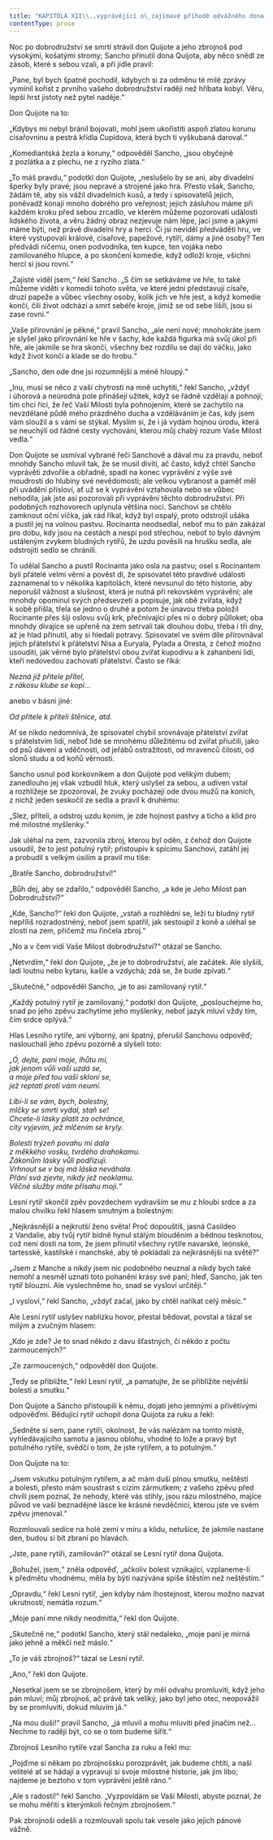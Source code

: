 ```yaml
---
title: "KAPITOLA XII\\.,vyprávějící o\_zajímavé příhodě odvážného dona Quijota se\_statečným rytířem Zrcadlovým\\."
contentType: prose
---
```


Noc po dobrodružství se smrtí strávil don Quijote a jeho zbrojnoš pod vysokými, košatými stromy; Sancho přinutil dona Quijota, aby něco snědl ze zásob, které s sebou vzali, a při jídle pravil:

„Pane, byl bych špatně pochodil, kdybych si za odměnu té milé zprávy vymínil kořist z prvního vašeho dobrodružství raději než hříbata kobyl. Věru, lepší hrst jistoty než pytel naděje.“

Don Quijote na to:

„Kdybys mi nebyl bránil bojovati, mohl jsem ukořistiti aspoň zlatou korunu císařovninu a pestrá křídla Cupidova, která bych ti vyškubaná daroval.“

„Komediantská žezla a koruny,“ odpověděl Sancho, „jsou obyčejně z pozlátka a z plechu, ne z ryzího zlata.“

„To máš pravdu,“ podotkl don Quijote, „neslušelo by se ani, aby divadelní šperky byly pravé; jsou nepravé a strojené jako hra. Přesto však, Sancho, žádám tě, aby sis vážil divadelních kusů, a tedy i spisovatelů jejich, poněvadž konají mnoho dobrého pro veřejnost; jejich zásluhou máme při každém kroku před sebou zrcadlo, ve kterém můžeme pozorovati události lidského života, a věru žádný obraz nezjevuje nám lépe, jací jsme a jakými máme býti, než právě divadelní hry a herci. Či jsi neviděl předváděti hru, ve které vystupovali králové, císařové, papežové, rytíři, dámy a jiné osoby? Ten předvádí ničemu, onen podvodníka, ten kupce, ten vojáka nebo zamilovaného hlupce, a po skončení komedie, když odloží kroje, všichni herci si jsou rovni.“

„Zajisté viděl jsem,“ řekl Sancho. „S čím se setkáváme ve hře, to také můžeme viděti v komedii tohoto světa, ve které jedni představují císaře, druzí papeže a vůbec všechny osoby, kolik jich ve hře jest, a když komedie končí, čili život odchází a smrt sebéře kroje, jimiž se od sebe lišili, jsou si zase rovni.“

„Vaše přirovnání je pěkné,“ pravil Sancho, „ale není nové; mnohokráte jsem je slyšel jako přirovnání ke hře v šachy, kde každá figurka má svůj úkol při hře, ale jakmile se hra skončí, všechny bez rozdílu se dají do váčku, jako když život končí a klade se do hrobu.“

„Sancho, den ode dne jsi rozumnější a méně hloupý.“

„Inu, musí se něco z vaší chytrosti na mně uchytiti,“ řekl Sancho, „vždyť i úhorová a neúrodná pole přinášejí užitek, když se řádně vzdělají a pohnojí; tím chci říci, že řeč Vaší Milosti byla pohnojením, které se zachytilo na nevzdělané půdě mého prázdného ducha a vzděláváním je čas, kdy jsem vám sloužil a s vámi se stýkal. Myslím si, že i já vydám hojnou úrodu, která se neuchýlí od řádné cesty vychování, kterou můj chabý rozum Vaše Milost vedla.“

Don Quijote se usmíval vybrané řeči Sanchově a dával mu za pravdu, neboť mnohdy Sancho mluvil tak, že se musil diviti, ač často, když chtěl Sancho vyprávěti zdvořile a obřadně, spadl na konec vyprávění z výše své moudrosti do hlubiny své nevědomosti; ale velkou vybranost a paměť měl při uvádění přísloví, ať už se k vyprávění vztahovala nebo se vůbec nehodila, jak jste asi pozorovali při vyprávění těchto dobrodružství. Při podobných rozhovorech uplynula většina noci. Sanchovi se chtělo zamknout oční víčka, jak rád říkal, když byl ospalý, proto odstrojil ušáka a pustil jej na volnou pastvu. Rocinanta neodsedlal, neboť mu to pán zakázal pro dobu, kdy jsou na cestách a nespí pod střechou, neboť to bylo dávným ustáleným zvykem bludných rytířů, že uzdu pověsili na hrušku sedla, ale odstrojiti sedlo se chránili.

To udělal Sancho a pustil Rocinanta jako osla na pastvu; osel s Rocinantem byli přátelé velmi věrní a pověst dí, že spisovatel této pravdivé události zaznamenal to v několika kapitolách, které nevsunul do této historie, aby neporušil vážnost a slušnost, která je nutná při rekovském vyprávění; ale mnohdy opominul svých předsevzetí a popisuje, jak obě zvířata, když k sobě přišla, třela se jedno o druhé a potom že únavou třeba položil Rocinante přes šíji oslovu svůj krk, přečnívající přes ni o dobrý půlloket; oba mnohdy dívajíce se upřeně na zem setrvali tak dlouhou dobu, třeba i tři dny, až je hlad přinutil, aby si hledali potravy. Spisovatel ve svém díle přirovnával jejich přátelství k přátelství Nisa a Euryala, Pylada a Oresta, z čehož možno usouditi, jak věrné bylo přátelství obou zvířat kupodivu a k zahanbení lidí, kteří nedovedou zachovati přátelství. Často se říká:

_Nezná již přítele přítel,  
z rákosu klube se kopí…_

anebo v básni jiné:

_Od přítele k příteli štěnice, atd._

Ať se nikdo nedomnívá, že spisovatel chybil srovnávaje přátelství zvířat s přátelstvím lidí, neboť lidé se mnohému důležitému od zvířat přiučili, jako od psů dávení a vděčnosti, od jeřábů ostražitosti, od mravenců čilosti, od slonů studu a od koňů věrnosti.

Sancho usnul pod korkovníkem a don Quijote pod velikým dubem; zanedlouho jej však vzbudil hluk, který uslyšel za sebou, a udiven vstal a rozhlížeje se zpozoroval, že zvuky pocházejí ode dvou mužů na koních, z nichž jeden seskočil ze sedla a pravil k druhému:

„Slez, příteli, a odstroj uzdu koním, je zde hojnost pastvy a ticho a klid pro mé milostné myšlenky.“

Jak uléhal na zem, zazvonila zbroj, kterou byl oděn, z čehož don Quijote usoudil, že to jest potulný rytíř; přistoupiv k spícímu Sanchovi, zatáhl jej a probudil s velkým úsilím a pravil mu tiše:

„Bratře Sancho, dobrodružství!“

„Bůh dej, aby se zdařilo,“ odpověděl Sancho, „a kde je Jeho Milost pan Dobrodružství?“

„Kde, Sancho?“ řekl don Quijote, „vstaň a rozhlédni se, leží tu bludný rytíř nepříliš rozradostněný, neboť jsem spatřil, jak sestoupil z koně a uléhal se zlostí na zem, přičemž mu řinčela zbroj.“

„No a v čem vidí Vaše Milost dobrodružství?“ otázal se Sancho.

„Netvrdím,“ řekl don Quijote, „že je to dobrodružství, ale začátek. Ale slyšíš, ladí loutnu nebo kytaru, kašle a vzdychá; zdá se, že bude zpívati.“

„Skutečně,“ odpověděl Sancho, „je to asi zamilovaný rytíř.“

„Každý potulný rytíř je zamilovaný,“ podotkl don Quijote, „poslouchejme ho, snad po jeho zpěvu zachytíme jeho myšlenky, neboť jazyk mluví vždy tím, čím srdce oplývá.“

Hlas Lesního rytíře, ani výborný, ani špatný, přerušil Sanchovu odpověď; naslouchali jeho zpěvu pozorně a slyšeli toto:

_„Ó, dejte, paní moje, lhůtu mi,  
jak jenom vůli vaší uzdá se,  
a moje před tou vaší skloní se,  
jež reptati proti vám neumí._

_Líbí-li se vám, bych, bolestný,  
mlčky se smrti vydal, staň se!  
Chcete-li lásky platit za ochránce,  
city vyjevím, jež mlčením se kryly._

_Bolestí trýzeň povahu mi dala  
z měkkého vosku, tvrdého drahokamu.  
Zákonům lásky vůli podřizuji.  
Vrhnout se v boj má láska neváhala.  
Přání svá zjevte, nikdy jež neoklamu.  
Věčné služby máte přísahu moji.“_

Lesní rytíř skončil zpěv povzdechem vydravším se mu z hloubi srdce a za malou chvilku řekl hlasem smutným a bolestným:

„Nejkrásnější a nejkrutší ženo světa! Proč dopouštíš, jasná Casildeo z Vandalie, aby tvůj rytíř bídně hynul stálým blouděním a bědnou tesknotou, což není dosti na tom, že jsem přinutil všechny rytíře navarské, leónské, tartesské, kastilské i manchské, aby tě pokládali za nejkrásnější na světě?“

„Jsem z Manche a nikdy jsem nic podobného neuznal a nikdy bych také nemohl a nesměl uznati toto pohanění krásy své paní; hleď, Sancho, jak ten rytíř blouzní. Ale vyslechněme ho, snad se vysloví určitěji.“

„I vysloví,“ řekl Sancho, „vždyť začal, jako by chtěl naříkat celý měsíc.“

Ale Lesní rytíř uslyšev nablízku hovor, přestal bědovat, povstal a tázal se milým a zvučným hlasem:

„Kdo je zde? Je to snad někdo z davu šťastných, či někdo z počtu zarmoucených?“

„Ze zarmoucených,“ odpověděl don Quijote.

„Tedy se přibližte,“ řekl Lesní rytíř, „a pamatujte, že se přiblížíte největší bolesti a smutku.“

Don Quijote a Sancho přistoupili k němu, dojati jeho jemnými a přívětivými odpověďmi. Bědující rytíř uchopil dona Quijota za ruku a řekl:

„Sedněte si sem, pane rytíři, okolnost, že vás nalézám na tomto místě, vyhledávajícího samotu a jasnou oblohu, vhodné to lože a pravý byt potulného rytíře, svědčí o tom, že jste rytířem, a to potulným.“

Don Quijote na to:

„Jsem vskutku potulným rytířem, a ač mám duši plnou smutku, neštěstí a bolesti, přesto mám soustrast s cizím zármutkem; z vašeho zpěvu před chvílí jsem poznal, že nehody, které vás stihly, jsou rázu milostného, majíce původ ve vaší beznadějné lásce ke krásné nevděčnici, kterou jste ve svém zpěvu jmenoval.“

Rozmlouvali sedíce na holé zemi v míru a klidu, netušíce, že jakmile nastane den, budou si bít zbraní po hlavách.

„Jste, pane rytíři, zamilován?“ otázal se Lesní rytíř dona Quijota.

„Bohužel, jsem,“ zněla odpověď, „ačkoliv bolest vznikající, vzplaneme-li k předmětu vhodnému, měla by býti nazývána spíše štěstím než neštěstím.“

„Opravdu,“ řekl Lesní rytíř, „jen kdyby nám lhostejnost, kterou možno nazvat ukrutností, nemátla rozum.“

„Moje paní mne nikdy neodmítla,“ řekl don Quijote.

„Skutečně ne,“ podotkl Sancho, který stál nedaleko, „moje paní je mírná jako jehně a měkčí než máslo.“

„To je váš zbrojnoš?“ tázal se Lesní rytíř.

„Ano,“ řekl don Quijote.

„Nesetkal jsem se se zbrojnošem, který by měl odvahu promluviti, když jeho pán mluví; můj zbrojnoš, ač právě tak veliký, jako byl jeho otec, neopovážil by se promluviti, dokud mluvím já.“

„Na mou duši!“ pravil Sancho, „já mluvil a mohu mluviti před jinačím než… Nechme to raději být, co se o tom budeme šířit.“

Zbrojnoš Lesního rytíře vzal Sancha za ruku a řekl mu:

„Pojďme si někam po zbrojnošsku porozprávět, jak budeme chtíti, a naši velitelé ať se hádají a vypravují si svoje milostné historie, jak jim libo; najdeme je beztoho v tom vyprávění ještě ráno.“

„Ale s radostí!“ řekl Sancho. „Vyzpovídám se Vaší Milosti, abyste poznal, že se mohu měřiti s kterýmkoli řečným zbrojnošem.“

Pak zbrojnoši odešli a rozmlouvali spolu tak vesele jako jejich pánové vážně.
